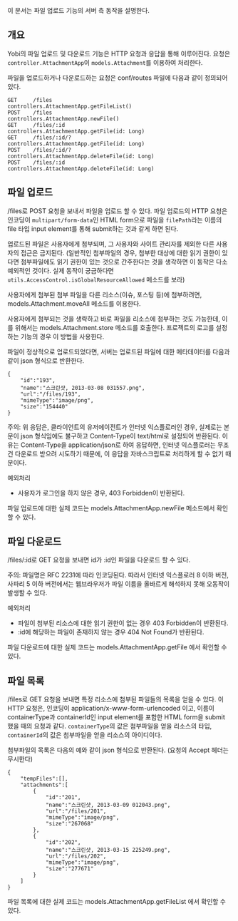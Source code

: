 이 문서는 파일 업로드 기능의 서버 측 동작을 설명한다.

개요
----

Yobi의 파일 업로드 및 다운로드 기능은 HTTP 요청과 응답을 통해 이루어진다. 요청은 `controller.AttachmentApp`이 `models.Attachment`를 이용하여 처리한다.

파일을 업로드하거나 다운로드하는 요청은 conf/routes 파일에 다음과 같이 정의되어 있다.

    GET     /files                                          controllers.AttachmentApp.getFileList()
    POST    /files                                          controllers.AttachmentApp.newFile()
    GET     /files/:id                                      controllers.AttachmentApp.getFile(id: Long)
    GET     /files/:id/?                                    controllers.AttachmentApp.getFile(id: Long)
    POST    /files/:id/?                            		controllers.AttachmentApp.deleteFile(id: Long)
    POST    /files/:id                            			controllers.AttachmentApp.deleteFile(id: Long)

파일 업로드
-----------

/files로 POST 요청을 보내서 파일을 업로드 할 수 있다. 파일 업로드의 HTTP 요청은 인코딩이 `multipart/form-data`인 HTML form으로 파일을 `filePath`라는 이름의 file 타입 input element를 통해 submit하는 것과 같게 하면 된다.

업로드된 파일은 사용자에게 첨부되며, 그 사용자와 사이트 관리자를 제외한 다른 사용자의 접근은 금지된다. (일반적인 첨부파일의 경우, 첨부한 대상에 대한 읽기 권한이 있다면 첨부파일에도 읽기 권한이 있는 것으로 간주한다는 것을 생각하면 이 동작은 다소 예외적인 것이다. 실제 동작이 궁금하다면 `utils.AccessControl.isGlobalResourceAllowed` 메소드를 보라)

사용자에게 첨부된 첨부 파일을 다른 리소스(이슈, 포스팅 등)에 첨부하려면, models.Attachment.moveAll 메소드를 이용한다.

사용자에게 첨부되는 것을 생략하고 바로 파일을 리소스에 첨부하는 것도 가능한데, 이를 위해서는 models.Attachment.store 메소드를 호출한다. 프로젝트의 로고를 설정하는 기능의 경우 이 방법을 사용한다.

파일이 정상적으로 업로드되었다면, 서버는 업로드된 파일에 대한 메타데이터를 다음과 같이 json 형식으로 반환한다.

    {
        "id":"193",
        "name":"스크린샷, 2013-03-08 031557.png",
        "url":"/files/193",
        "mimeType":"image/png",
        "size":"154440"
    }

주의: 위 응답은, 클라이언트의 유저에이전트가 인터넷 익스플로러인 경우, 실제로는 본문이 json 형식임에도 불구하고 Content-Type이 text/html로 설정되어 반환된다. 이유는 Content-Type을 application/json로 하여 응답하면, 인터넷 익스플로러는 무조건 다운로드 받으려 시도하기 때문에, 이 응답을 자바스크립트로 처리하게 할 수 없기 때문이다.

예외처리
* 사용자가 로그인을 하지 않은 경우, 403 Forbidden이 반환된다.

파일 업로드에 대한 실제 코드는 models.AttachmentApp.newFile 메소드에서 확인할 수 있다.

파일 다운로드
-------------

/files/:id로 GET 요청을 보내면 id가 :id인 파일을 다운로드 할 수 있다.

주의: 파일명은 RFC 2231에 따라 인코딩된다. 따라서 인터넷 익스플로러 8 이하 버전, 사파리 5 이하 버전에서는 웹브라우저가 파일 이름을 올바르게 해석하지 못해 오동작이 발생할 수 있다.

예외처리
* 파일이 첨부된 리소스에 대한 읽기 권한이 없는 경우 403 Forbidden이 반환된다.
* :id에 해당하는 파일이 존재하지 않는 경우 404 Not Found가 반환된다.

파일 다운로드에 대한 실제 코드는 models.AttachmentApp.getFile 에서 확인할 수 있다.

파일 목록
---------

/files로 GET 요청을 보내면 특정 리소스에 첨부된 파일들의 목록을 얻을 수 있다. 이 HTTP 요청은, 인코딩이 application/x-www-form-urlencoded 이고, 이름이 containerType과 containerId인 input element를 포함한 HTML form을 submit 했을 때의 요청과 같다. `containerType`의 값은 첨부파일을 얻을 리소스의 타입, `containerId`의 값은 첨부파일을 얻을 리소스의 아이디이다.

첨부파일의 목록은 다음의 예와 같이 json 형식으로 반환된다. (요청의 Accept 헤더는 무시한다)

    {
        "tempFiles":[],
        "attachments":[
            {
                "id":"201",
                "name":"스크린샷, 2013-03-09 012043.png",
                "url":"/files/201",
                "mimeType":"image/png",
                "size":"267068"
            },
            {
                "id":"202",
                "name":"스크린샷, 2013-03-15 225249.png",
                "url":"/files/202",
                "mimeType":"image/png",
                "size":"277671"
            }
        ]
    }

파일 목록에 대한 실제 코드는 models.AttachmentApp.getFileList 에서 확인할 수 있다.

